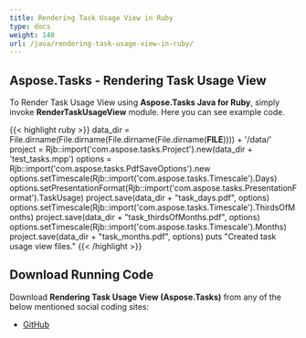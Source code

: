 ```yaml
---
title: Rendering Task Usage View in Ruby
type: docs
weight: 140
url: /java/rendering-task-usage-view-in-ruby/
---
```


## **Aspose.Tasks - Rendering Task Usage View**
To Render Task Usage View using **Aspose.Tasks Java for Ruby**, simply invoke **RenderTaskUsageView** module. Here you can see example code.

{{< highlight ruby >}}
data_dir = File.dirname(File.dirname(File.dirname(File.dirname(__FILE__)))) + '/data/'
project = Rjb::import('com.aspose.tasks.Project').new(data_dir + 'test_tasks.mpp')
options = Rjb::import('com.aspose.tasks.PdfSaveOptions').new
options.setTimescale(Rjb::import('com.aspose.tasks.Timescale').Days)
options.setPresentationFormat(Rjb::import('com.aspose.tasks.PresentationFormat').TaskUsage)
project.save(data_dir + "task_days.pdf", options)
options.setTimescale(Rjb::import('com.aspose.tasks.Timescale').ThirdsOfMonths)
project.save(data_dir + "task_thirdsOfMonths.pdf", options)
options.setTimescale(Rjb::import('com.aspose.tasks.Timescale').Months)
project.save(data_dir + "task_months.pdf", options)
puts "Created task usage view files."
{{< /highlight >}}

## **Download Running Code**
Download **Rendering Task Usage View (Aspose.Tasks)** from any of the below mentioned social coding sites:

- [GitHub](https://github.com/aspose-tasks/Aspose.Tasks-for-Java/blob/master/Plugins/Aspose_Tasks_Java_for_Ruby/lib/asposetasksjava/Tasks/rendertaskusageview.rb)
